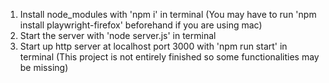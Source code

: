 1. Install node_modules with 'npm i' in terminal
(You may have to run 'npm install playwright-firefox' beforehand if you are using mac)
2. Start the server with 'node server.js' in terminal
3. Start up http server at localhost port 3000 with 'npm run start' in terminal
(This project is not entirely finished so some functionalities may be missing)
